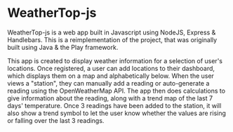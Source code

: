 # WeatherTop-js

WeatherTop-js is a web app built in Javascript using NodeJS, Express & Handlebars. This is a reimplementation of the project, that was originally built using Java & the Play framework.
 
This app is created to display weather information for a selection of user's locations. Once registered, a user can add locations to their dashboard, which displays them on a map and alphabetically below. When the user views a "station", they can manually add a reading or auto-generate a reading using the OpenWeatherMap API. The app then does calculations to give information about the reading, along with a trend map of the last 7 days' temperature. Once 3 readings have been added to the station, it will also show a trend symbol to let the user know whether the values are rising or falling over the last 3 readings.

